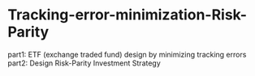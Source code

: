 # Tracking-error-minimization-Risk-Parity
part1: ETF (exchange traded fund) design by minimizing tracking errors
part2: Design Risk-Parity Investment Strategy
